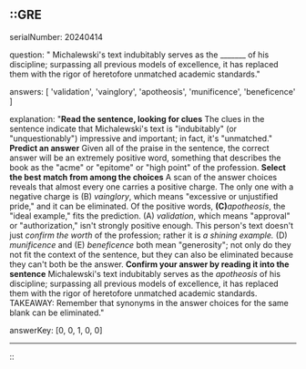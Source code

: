 ::GRE
---

serialNumber: 20240414

question: " Michalewski's text indubitably serves as the _______ of his discipline; surpassing all previous models of excellence, it has replaced them with the rigor of heretofore unmatched academic standards."

answers: [
  'validation',
  'vainglory',
  'apotheosis',
  'munificence',
  'beneficence'
]

explanation: "<strong>Read the sentence, looking for clues</strong> The clues in the sentence indicate that Michalewski's text is \"indubitably\" (or \"unquestionably\") impressive and important; in fact, it's \"unmatched.\" <strong>Predict an answer</strong> Given all of the praise in the sentence, the correct answer will be an extremely positive word, something that describes the book as the \"acme\" or \"epitome\" or \"high point\" of the profession. <strong>Select the best match from among the choices</strong> A scan of the answer choices reveals that almost every one carries a positive charge. The only one with a negative charge is (B) <i>vainglory</i>, which means \"excessive or unjustified pride,\" and it can be eliminated. Of the positive words, <strong>(C)</strong><i>apotheosis</i>, the \"ideal example,\" fits the prediction. (A) <i>validation</i>, which means \"approval\" or \"authorization,\" isn't strongly positive enough. This person's text doesn't just <i>confirm the worth </i>of the profession; rather it is <i>a shining example</i><i>. </i>(D) <i>munificence</i> and (E) <i>beneficence</i> both mean \"generosity\"; not only do they not fit the context of the sentence, but they can also be eliminated because they can't both be the answer. <strong>Confirm your answer by reading it into the sentence</strong> Michalewski's text indubitably serves as the <i>apotheosis</i> of his discipline; surpassing all previous models of excellence, it has replaced them with the rigor of heretofore unmatched academic standards. TAKEAWAY: Remember that synonyms in the answer choices for the same blank can be eliminated."

answerKey: [0, 0, 1, 0, 0]

---
::